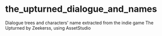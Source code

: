 # the_upturned_dialogue_and_names
Dialogue trees and characters' name extracted from the indie game The Upturned by Zeekerss, using AssetStudio

